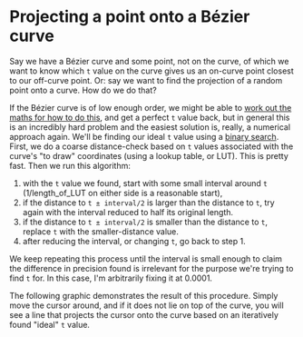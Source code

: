# Projecting a point onto a Bézier curve

Say we have a Bézier curve and some point, not on the curve, of which we want to know which `t` value on the curve gives us an on-curve point closest to our off-curve point. Or: say we want to find the projection of a random point onto a curve. How do we do that?

If the Bézier curve is of low enough order, we might be able to [work out the maths for how to do this](https://web.archive.org/web/20140713004709/http://jazzros.blogspot.com/2011/03/projecting-point-on-bezier-curve.html), and get a perfect `t` value back, but in general this is an incredibly hard problem and the easiest solution is, really, a numerical approach again. We'll be finding our ideal `t` value using a [binary search](https://en.wikipedia.org/wiki/Binary_search_algorithm). First, we do a coarse distance-check based on `t` values associated with the curve's "to draw" coordinates (using a lookup table, or LUT). This is pretty fast. Then we run this algorithm:

1. with the `t` value we found, start with some small interval around `t` (1/length_of_LUT on either side is a reasonable start),
2. if the distance to `t ± interval/2` is larger than the distance to `t`, try again with the interval reduced to half its original length.
3. if the distance to `t ± interval/2` is smaller than the distance to `t`, replace `t` with the smaller-distance value.
4. after reducing the interval, or changing `t`, go back to step 1.

We keep repeating this process until the interval is small enough to claim the difference in precision found is irrelevant for the purpose we're trying to find `t` for. In this case, I'm arbitrarily fixing it at 0.0001.

The following graphic demonstrates the result of this procedure. Simply move the cursor around, and if it does not lie on top of the curve, you will see a line that projects the cursor onto the curve based on an iteratively found "ideal" `t` value.

<Graphic title="Projecting a point onto a Bézier curve" setup={this.setup} draw={this.draw} onMouseMove={this.onMouseMove}/>
